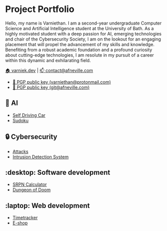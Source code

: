 # Project Portfolio

Hello, my name is Varniethan. I am a second-year undergraduate Computer Science and Artificial Intelligence student at the University of Bath. As a highly motivated student with a deep passion for AI, emerging technologies and chair of the Cybersecurity Society, I am on the lookout for an engaging placement that will propel the advancement of my skills and knowledge. Benefiting from a robust academic foundation and a profound curiosity about cutting-edge technologies, I am resolute in my pursuit of a career within this dynamic and exhilarating field.

[:house: varniek.dev](https://varniek.dev) |
[:mailbox: contact@afneville.com](mailto:varniethan@protonmail.com)

- [:key: PGP public key (varniethan@protonmail.com)](https://keys.openpgp.org/vks/v1/by-fingerprint/BB302E2E1E8460173DD869A0E584CD0E64E26B84)
- [:key: PGP public key (git@afneville.com)](https://keys.openpgp.org/vks/v1/by-fingerprint/5327548E8A384B0036410BDF262E0CE9C78FD949)

## :robot: AI

- [Self Driving Car](https://github.com/varniethan/self-driving-car)
- [Sudoku](https://github.com/varniethan/Sudoku)

## :lock: Cybersecurity

- [Attacks](https://github.com/varniethan/Cybersecurity)
- [Intrusion Detection System](https://github.com/varniethan/intrusion-detection-system)

## :desktop: Software development

- [SRPN Calculator](https://github.com/varniethan/SRPN)
- [Dungeon of Doom](https://github.com/afneville/Dungeon_of_Doom)
  
## :laptop: Web development

- [Timetracker](https://github.com/varniethan/timetracker)
- [E-shop](https://github.com/afneville/cmatrix)
